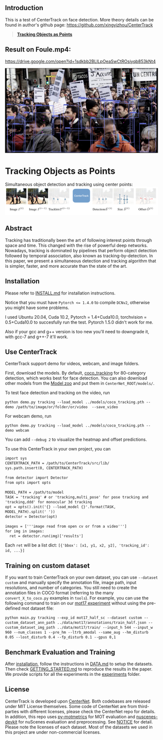 ## Introduction      
This is a test of CenterTrack on face detection. More theory details can be found in author's github page:
https://github.com/xingyizhou/CenterTrack

> [**Tracking Objects as Points**](http://arxiv.org/abs/2004.01177)

## Result on Foule.mp4:

https://drive.google.com/open?id=1sdkbb2BLlLpOeaSwCtROsiyqb853kNt4

![](readme/foule_coco.PNG)

# Tracking Objects as Points
Simultaneous object detection and tracking using center points:
![](readme/fig2.png)

## Abstract
Tracking has traditionally been the art of following interest points through space and time. This changed with the rise of powerful deep networks. Nowadays, tracking is dominated by pipelines that perform object detection followed by temporal association, also known as tracking-by-detection. In this paper, we present a simultaneous detection and tracking algorithm that is simpler, faster, and more accurate than the state of the art.

## Installation

Please refer to [INSTALL.md](readme/INSTALL.md) for installation instructions.

Notice that you must have `Pytorch <= 1.4.0` to compile `DCNv2`, otherwise you might have some problems.

I used Ubuntu 20.04, Cuda 10.2, Pytorch = 1.4+Cuda10.0, torchvision = 0.5+Cuda10.0 to succesfully run the test. Pytorch 1.5.0 didn't work for me.

Also if your gcc and g++ version is too new you'll need to downgrade it, with gcc-7 and g++-7 it'll work.



## Use CenterTrack

CenterTrack support demo for videos, webcam, and image folders. 

First, download the models. By default, [coco_tracking](https://drive.google.com/open?id=1tJCEJmdtYIh8VuN8CClGNws3YO7QGd40) for 80-category detection, which works best for face detection. You can also download other models from the [Model zoo](readme/MODEL_ZOO.md) and put them in `CenterNet_ROOT/models/`.

To test face detection and tracking on the video, run

~~~
python demo.py tracking --load_model ../models/coco_tracking.pth --demo /path/to/image/or/folder/or/video  --save_video
~~~

For webcam demo, run     

~~~
python demo.py tracking --load_model ../models/coco_tracking.pth --demo webcam 
~~~

You can add `--debug 2` to visualize the heatmap and offset predictions.

To use this CenterTrack in your own project, you can 

~~~
import sys
CENTERTRACK_PATH = /path/to/CenterTrack/src/lib/
sys.path.insert(0, CENTERTRACK_PATH)

from detector import Detector
from opts import opts

MODEL_PATH = /path/to/model
TASK = 'tracking' # or 'tracking,multi_pose' for pose tracking and 'tracking,ddd' for monocular 3d tracking
opt = opts().init('{} --load_model {}'.format(TASK, MODEL_PATH).split(' '))
detector = Detector(opt)

images = ['''image read from open cv or from a video''']
for img in images:
  ret = detector.run(img)['results']
~~~
Each `ret` will be a list dict: `[{'bbox': [x1, y1, x2, y2], 'tracking_id': id, ...}]`

## Training on custom dataset

If you want to train CenterTrack on your own dataset, you can use `--dataset custom` and manually specify the annotation file, image path, input resolutions, and number of categories. You still need to create the annotation files in COCO format (referring to the many `convert_X_to_coco.py` examples in `tools`). For example, you can use the following command to train on our [mot17 experiment](experiments/mot17_half_sc.sh) without using the pre-defined mot dataset file:

~~~
python main.py tracking --exp_id mot17_half_sc --dataset custom --custom_dataset_ann_path ../data/mot17/annotations/train_half.json --custom_dataset_img_path ../data/mot17/train/ --input_h 544 --input_w 960 --num_classes 1 --pre_hm --ltrb_amodal --same_aug --hm_disturb 0.05 --lost_disturb 0.4 --fp_disturb 0.1 --gpus 0,1

~~~

## Benchmark Evaluation and Training

After [installation](readme/INSTALL.md), follow the instructions in [DATA.md](readme/DATA.md) to setup the datasets. Then check [GETTING_STARTED.md](readme/GETTING_STARTED.md) to reproduce the results in the paper.
We provide scripts for all the experiments in the [experiments](experiments) folder.

## License

CenterTrack is developed upon [CenterNet](https://github.com/xingyizhou/CenterNet). Both codebases are released under MIT License themselves. Some code of CenterNet are from third-parties with different licenses, please check the CenterNet repo for details. In addition, this repo uses [py-motmetrics](https://github.com/cheind/py-motmetrics) for MOT evaluation and [nuscenes-devkit](https://github.com/nutonomy/nuscenes-devkit) for nuScenes evaluation and preprocessing. See [NOTICE](NOTICE) for detail. Please note the licenses of each dataset. Most of the datasets we used in this project are under non-commercial licenses.

